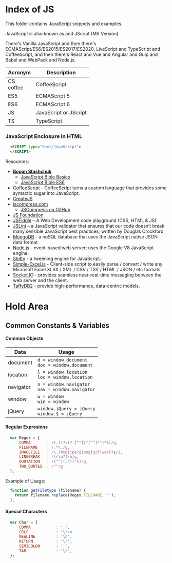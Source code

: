 # Index of JS

This folder contains JavaScript snippets and examples.

JavaScript is also known as  and JScript (MS Version)  

There's Vanilla JavaScript and then there's ECMAScript/ES6/ES2015/ES2017/ES2020, LiveScript and TypeScript and CoffeeScript, and then there's React and Vue and Angular and Gulp and Babel and WebPack and Node.js.  

| Acronym | Description |  
| --- | --- |  
| CS <BR> coffee | CoffeeScript |  
| ES5 | ECMAScript 5 |  
| ES6 | ECMAScript 6 |  
| JS | JavaScript or JScript |  
| TS | TypeScript |  

### JavaScript Enclosure in HTML
```html
  <SCRIPT type="text/JavaScript">
  </SCRIPT>
```

Resources:
- [**Bogan Stashchuk**](https://github.com/bstashchuk/)  
  - [JavaScript Bible Basics](https://github.com/bstashchuk/JavaScript-Bible-Basics.git)
  - [JavaScript Bible ES6]( https://github.com/bstashchuk/JavaScript-Bible-ES6.git) 
- [CoffeeScript](http://coffeescript.org/) - CoffeeScript turns a custom language that provides some syntactic sugar into JavaScript.
- [CreateJS](http://createjs.com/) 
- [jscompress.com](http://jscompress.com)
  - [JSCompress on GitHub]( https://github.com/circlecell/jscompress.com.git) 
- [JS Foundation](https://js.foundation) 
- [JSFiddle](http://jsfiddle.net/) – A Web Development code playground (CSS, HTML & JS)  
- [JSLint]() – a JavaScript validator that ensures that our code doesn’t break many sensible JavaScript best practices; written by Douglas Crockford
- [MongoDB]() - a noSQL database that uses the JavaScript native JSON data format.
- [Node.js]() - event-based web server; uses the Google V8 JavaScript engine.
- [Shifty](http://jeremyckahn.github.io/shifty) - a tweening engine for JavaScript..
- [Simple-Excel.js](https://github.com/faisalman/simple-excel-js) - Client-side script to easily parse / convert / write any Microsoft Excel XLSX / XML / CSV / TSV / HTML / JSON / etc formats  
- [Socket.IO]() - provides seamless near-real-time messaging between the web server and the client.
- [TaffyDB2]() - provide high-performance, data-centric models.

# Hold Area

## Common Constants & Variables

#### Common Objects
| Data | Usage |
|  ---- | ----|
| document | ```d = window.document``` <BR> ```doc = window.document``` |
| location | ```l = window.location ```<BR> ```loc = window.location``` |
| navigator | ```n = window.navigator``` <BR> ```nav = window.navigator``` |
| window | ```w = window``` <BR> ```win = window``` |
| jQuery | ```window.jQuery = jQuery``` <BR> ```window.$ = jQuery``` |


#### Regular Expresions
```javascript
  var Regex = {
      COMMA       : /(,)(?=(?:[^"]|"[^"]*")*$)/g,
      FILENAME    : /.*\./g,
      IMAGEFILE   : /\.(bmp|jpe?g|png|gif|webP)$/i,
      LINEBREAK   : /\r\n?|\n/g,
      QUOTATION   : /(^")(.*)("$)/g,
      TWO_QUOTES  : /""/g
  };
```
Example of Usage:
```javascript
  function getFiletype (filename) {
    return filename.replace(Regex.FILENAME, '');
  },
```

#### Special Characters
```javascript
  var Char = {
      COMMA           : ',',
      CRLF            : '\r\n'
      NEWLINE         : '\n',
      RETURN          : '\r',
      SEMICOLON       : ';',
      TAB             : '\t',
  };
```
